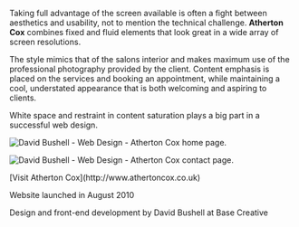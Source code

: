 Taking full advantage of the screen available is often a fight between aesthetics and usability, not to mention the technical challenge. **Atherton Cox** combines fixed and fluid elements that look great in a wide array of screen resolutions.

The style mimics that of the salons interior and makes maximum use of the professional photography provided by the client. Content emphasis is placed on the services and booking an appointment, while maintaining a cool, understated appearance that is both welcoming and aspiring to clients.

White space and restraint in content saturation plays a big part in a successful web design.

![David Bushell - Web Design - Atherton Cox home page.](/images/portfolio/web-design-atherton-cox-1.png)

![David Bushell - Web Design - Atherton Cox contact page.](/images/portfolio/web-design-atherton-cox-2.png)

<p class="p--small">[Visit Atherton Cox](http://www.athertoncox.co.uk)</p>

<p class="p--small">Website launched in August 2010</p>

<p class="p--small">Design and front-end development by David Bushell at Base Creative</p>
